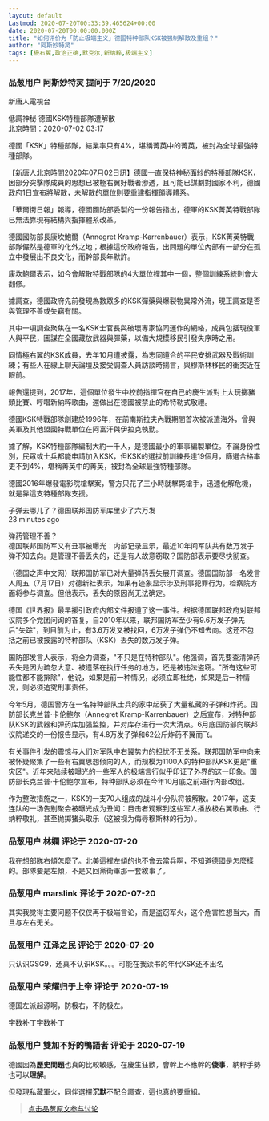 ```yaml
---
layout: default
Lastmod: 2020-07-20T00:33:39.465624+00:00
date: 2020-07-20T00:00:00.000Z
title: "如何评价为「防止极端主义」德国特种部队KSK被强制解散及重组？"
author: "阿斯妙特灵"
tags: [极右翼,政治正确,默克尔,新纳粹,极端主义]
---
```



### 品葱用户 **阿斯妙特灵** 提问于 7/20/2020
    
新唐人電視台  
  
低調神秘 德國KSK特種部隊遭解散  
北京時間：2020-07-02 03:17  
  
德國「KSK」特種部隊，結業率只有4%，堪稱菁英中的菁英，被封為全球最強特種部隊。  
  
  
【新唐人北京時間2020年07月02日訊】德國一直保持神秘面紗的特種部隊KSK，因部分突擊隊成員的思想已被極右翼好戰者滲透，且可能已謀劃對國家不利，德國政府1日宣布將解散，未解散的單位則要重建指揮領導體系。  
  
「華爾街日報」報導，德國國防部委製的一份報告指出，德軍的KSK菁英特戰部隊已無法靠現有結構與指揮體系改革。  
  
德國國防部長康坎鮑爾（Annegret Kramp-Karrenbauer）表示，KSK菁英特戰部隊儼然是德軍的化外之地；根據這份政府報告，出問題的單位內部有一部分在孤立中發展出不良文化，而幹部長年默許。  
  
康坎鮑爾表示，如今會解散特戰部隊的4大單位裡其中一個，整個訓練系統則會大翻修。  
  
據調查，德國政府先前發現為數眾多的KSK彈藥與爆裂物異常外流，現正調查是否與管理不善或失竊有關。  
  
其中一項調查聚焦在一名KSK士官長與破壞專家協同運作的網絡，成員包括現役軍人與平民，圖謀在全國藏放武器與彈藥，以備大規模移民引發失序時之用。  
  
同情極右翼的KSK成員，去年10月遭披露，為志同道合的平民安排武器及戰術訓練；有些人在線上聊天論壇及接受調查人員訪談時揚言，與穆斯林移民的衝突近在眼前。  
  
報告還提到，2017年，這個單位發生中校前指揮官在自己的慶生派對上大玩擲豬頭比賽、哼唱新納粹歌曲，還做出在德國被禁止的希特勒式敬禮。  
  
德國KSK特戰部隊創建於1996年，在前南斯拉夫內戰期間首次被派遣海外，曾與美軍及其他盟國特戰單位在阿富汗與伊拉克執勤。  
  
  
據了解，KSK特種部隊編制大約一千人，是德國最小的軍事編製單位。不論身份性別，民眾或士兵都能申請加入KSK，但KSK的選拔前訓練長達19個月，篩選合格率更不到4%，堪稱菁英中的菁英，被封為全球最強特種部隊。  
  
德國2016年爆發電影院槍擊案，警方只花了三小時就擊斃槍手，迅速化解危機，就是靠這支特種部隊支援。  
  
  
子弹去哪儿了？德国联邦国防军库里少了六万发  
23 minutes ago  
  
弹药管理不善？  
德国联邦国防军又有丑事被曝光：内部记录显示，最近10年间军队共有数万发子弹不知去向。是管理不善丢失的，还是有人故意窃取？国防部表示要尽快彻查。  
  
（德国之声中文网）联邦国防军已对大量弹药丢失展开调查。德国国防部一名发言人周五（7月17日）对德新社表示，如果有迹象显示涉及刑事犯罪行为，检察院方面将参与调查。但他表示，丢失的原因尚无法确定。  
  
德国《世界报》最早援引政府内部文件报道了这一事件。根据德国联邦政府对联邦议院多个党团问询的答复，自2010年以来，联邦国防军至少有9.6万发子弹先后"失踪"，到目前为止，有3.6万发又被找回，6万发子弹仍不知去向。这还不包括之前已被披露的特种部队（KSK）丢失的数万发子弹。  
  
国防部发言人表示，将全力调查，"不只是在特种部队"。他强调，首先要查清弹药丢失是因为疏忽大意、被遗落在执行任务的地方，还是被违法盗窃。"所有这些可能性都不能排除"，他说，如果是前一种情况，必须立即杜绝，如果是后一种情况，则必须追究刑事责任。  
  
今年5月，德国警方在一名特种部队士兵的家中起获了大量私藏的子弹和炸药。国防部长克兰普·卡伦鲍尔（Annegret Kramp-Karrenbauer）之后宣布，对特种部队KSK的武器和弹药库加强监控，并对库存进行一次大清点。6月底国防部向联邦议院递交的一份报告显示，有4.8万发子弹和62公斤炸药不翼而飞。  
  
有关事件引发的震惊与人们对军队中右翼势力的担忧不无关系。联邦国防军中向来被怀疑聚集了一些有右翼思想倾向的人，而规模为1100人的特种部队KSK更是"重灾区"。近年来陆续被曝光的一些军人的极端言行似乎印证了外界的这一印象。国防部长克兰普·卡伦鲍尔宣布，特种部队必须在今年10月底之前进行内部改组。  
  
作为整改措施之一，KSK的一支70人组成的战斗小分队将被解散。2017年，这支连队的一场告别聚会被曝光成为丑闻：目击者观察到这些军人播放极右翼歌曲、行纳粹敬礼，甚至抛掷猪头取乐（这被视为侮辱穆斯林的行为）。
    
                

### 品葱用户 **林嫻** 评论于 2020-07-20
        
我在想部隊右傾怎麼了。北美這裡左傾的也不會去當兵啊，不知道德國是怎麼樣的。部隊要是左傾，不是又回黨衛軍那一套敘事了。
        
                

### 品葱用户 **marslink** 评论于 2020-07-20
        
其实我觉得主要问题不仅仅再于极端言论，而是盗窃军火，这个危害性想当大，而且与左右无关。
        
                

### 品葱用户 **江泽之民** 评论于 2020-07-20
        
只认识GSG9，还真不认识KSK。。。可能在我读书的年代KSK还不出名
        
                

### 品葱用户 **荣耀归于上帝** 评论于 2020-07-19
        
德国左派起源啊，防极右，不防极左。  
  
字数补丁字数补丁
        
                

### 品葱用户 **雙加不好的鴨語者** 评论于 2020-07-19
        
德國因為**歷史問題**也真的比較敏感，在慶生狂歡，會幹上不應幹的**傻事**，納粹手勢也可以**理解**。  
  
但發現私藏軍火，同伴選擇**沉默**不配合調查，這也真的要重組。
        
                





> [点击品葱原文参与讨论](https://pincong.rocks/question/28704)

